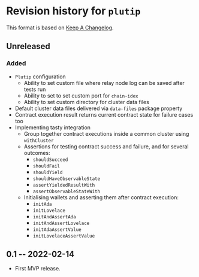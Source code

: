 # Revision history for `plutip`

This format is based on [Keep A Changelog](https://keepachangelog.com/en/1.0.0).

## Unreleased

### Added

- `Plutip` configuration
  - Ability to set custom file where relay node log can be saved after tests run
  - Ability to set to set custom port for `chain-idex`
  - Ability to set custom directory for cluster data files
- Default cluster data files delivered via `data-files` package property
- Contract execution result returns current contract state for failure cases too
- Implementing tasty integration
  - Group together contract executions inside a common cluster using `withCluster`
  - Assertions for testing contract success and failure, and for several outcomes:
    - `shouldSucceed`
    - `shouldFail`
    - `shouldYield`
    - `shouldHaveObservableState`
    - `assertYieldedResultWith`
    - `assertObservableStateWith`
  - Initialising wallets and asserting them after contract execution:
    - `initAda`
    - `initLovelace`
    - `initAndAssertAda`
    - `initAndAssertLovelace`
    - `initAdaAssertValue`
    - `initLovelaceAssertValue`

## 0.1 -- 2022-02-14

- First MVP release.
